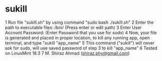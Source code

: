 # sukill

1 Run file "sukill.sh" by using command "sudo bash ./sukill.sh" 
2 Enter the path to executable files: /bin/  (Press enter or edit path)
3 Enter User Account Password:  (Enter Password that you use for sudo)
4 Now, your file is generated and placed in proper location, to kill any running app, open terminal, and type "sukill "app_name"
5 This command ("sukill") will never ask for sudo, will use saved password of step 3 to kill "app_name"
6 Tested on LinuxMint 18.3
7 M. Shiraz Ahmad (shiraz.phy@gmail.com)
